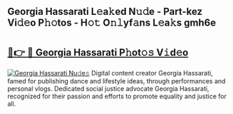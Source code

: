 ## Georgia Hassarati L𝚎a𝚔ed N𝚞𝚍e - Part-kez Vi𝚍𝚎o P𝚑𝚘tos - H𝚘𝚝 O𝚗𝚕yf𝚊ns L𝚎a𝚔s gmh6e

# <h2><a href="http://kf3eo6i.oniu.top/?m=Georgia+Hassarati">🔗👉 🔴 Georgia Hassarati P𝚑ot𝚘𝚜 V𝚒d𝚎o</a></h2>

[![Georgia Hassarati Nu𝚍e𝚜](https://i.imgur.com/0qMVB7G.gif)](http://kf3eo6i.oniu.top/?m=Georgia+Hassarati)
Digital content creator Georgia Hassarati, famed for publishing dance and lifestyle ideas, through performances and personal vlogs. Dedicated social justice advocate Georgia Hassarati, recognized for their passion and efforts to promote equality and justice for all.  
